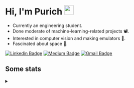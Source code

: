 <h1 align="left">Hi, I'm Purich
<img src="https://media.giphy.com/media/hvRJCLFzcasrR4ia7z/giphy.gif" width="30px"/></h1>

* Currently an engineering student.
* Done moderate of machine-learning-related projects :film_projector:.
* Interested in computer vision and making emulators :space_invader:.
* Fascinated about space :milky_way:.

[![Linkedin Badge](https://img.shields.io/badge/-Purich-blue?style=flat-square&logo=Linkedin&logoColor=white&link=https://www.linkedin.com/in/purich-siritip-16b3b3255/)](https://www.linkedin.com/in/purich-siritip-16b3b3255) [![Medium Badge](https://img.shields.io/badge/-@purich-gray?style=flat-square&labelColor=000000&logo=Medium&link=https://medium.com/@phuritsiritip)](https://medium.com/@phuritsiritip)
[![Gmail Badge](https://img.shields.io/badge/-mark.phurit@gmail.com-c14438?style=flat-square&logo=Gmail&logoColor=white&link=mailto:mark.phurit@gmail.com)](mailto:mark.phurit@gmail.com)

## Some stats

<details>
  <summary></summary>
  
  <!--START_SECTION:waka-->
**I'm an Early 🐤** 

```text
🌞 Morning                677 commits         █████████░░░░░░░░░░░░░░░░   36.30 % 
🌆 Daytime                571 commits         ████████░░░░░░░░░░░░░░░░░   30.62 % 
🌃 Evening                543 commits         ███████░░░░░░░░░░░░░░░░░░   29.12 % 
🌙 Night                  74 commits          █░░░░░░░░░░░░░░░░░░░░░░░░   03.97 % 
```


📊 **This Week I Spent My Time On** 

```text
💬 Programming Languages: 
Python                   6 hrs 52 mins       ███████████████░░░░░░░░░░   58.49 % 
CSS                      2 hrs 37 mins       ██████░░░░░░░░░░░░░░░░░░░   22.41 % 
HTML                     1 hr 11 mins        ███░░░░░░░░░░░░░░░░░░░░░░   10.14 % 
JavaScript               52 mins             ██░░░░░░░░░░░░░░░░░░░░░░░   07.45 % 
CSV                      6 mins              ░░░░░░░░░░░░░░░░░░░░░░░░░   00.89 % 

🐱‍💻 Projects: 
AIHack                   6 hrs 58 mins       ███████████████░░░░░░░░░░   59.38 % 
AdvComProject            4 hrs 2 mins        █████████░░░░░░░░░░░░░░░░   34.37 % 
Bubble animation         20 mins             █░░░░░░░░░░░░░░░░░░░░░░░░   02.86 % 
Weather Animation        11 mins             ░░░░░░░░░░░░░░░░░░░░░░░░░   01.56 % 
select-boxes             4 mins              ░░░░░░░░░░░░░░░░░░░░░░░░░   00.65 % 
```


<!--END_SECTION:waka-->

  <!--START_SECTION:waka-simple-->

```text
From: 19 January 2023 - To: 14 December 2023

Total Time: 156 hrs 37 mins

Python         119 hrs 33 mins ███████████████████░░░░░░   76.33 %
Java           14 hrs 43 mins  ██▒░░░░░░░░░░░░░░░░░░░░░░   09.40 %
GDScript3      4 hrs 25 mins   ▓░░░░░░░░░░░░░░░░░░░░░░░░   02.83 %
CSS            3 hrs 7 mins    ▓░░░░░░░░░░░░░░░░░░░░░░░░   02.00 %
HTML           2 hrs 50 mins   ▒░░░░░░░░░░░░░░░░░░░░░░░░   01.81 %
JavaScript     1 hr 42 mins    ▒░░░░░░░░░░░░░░░░░░░░░░░░   01.09 %
```

<!--END_SECTION:waka-simple-->

  <!--![Anurag's GitHub stats](https://github-readme-stats.vercel.app/api?username=vikimark&show_icons=true&theme=gruvbox_light)-->
  
</details>

<!--
**vikimark/vikimark** is a ✨ _special_ ✨ repository because its `README.md` (this file) appears on your GitHub profile.

Here are some ideas to get you started:

- 🔭 I’m currently working on ...
- 🌱 I’m currently learning ...
- 👯 I’m looking to collaborate on ...
- 🤔 I’m looking for help with ...
- 💬 Ask me about ...
- 📫 How to reach me: ...
- 😄 Pronouns: ...
- ⚡ Fun fact: ...
-->
